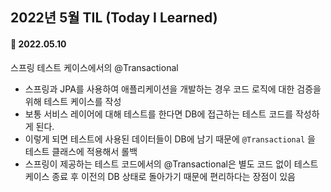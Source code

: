 ## 2022년 5월 TIL (Today I Learned)

#### :pushpin: 2022.05.10
스프링 테스트 케이스에서의 @Transactional
- 스프링과 JPA를 사용하여 애플리케이션을 개발하는 경우 코드 로직에 대한 검증을 위해 테스트 케이스를 작성
- 보통 서비스 레이어에 대해 테스트를 한다면 DB에 접근하는 테스트 코드를 작성하게 된다.
- 이렇게 되면 테스트에 사용된 데이터들이 DB에 남기 때문에 `@Transactional` 을 테스트 클래스에 적용해서 롤백
- 스프링이 제공하는 테스트 코드에서의 @Transactional은 별도 코드 없이 테스트 케이스 종료 후 이전의 DB 상태로 돌아가기 때문에 편리하다는 장점이 있음 

